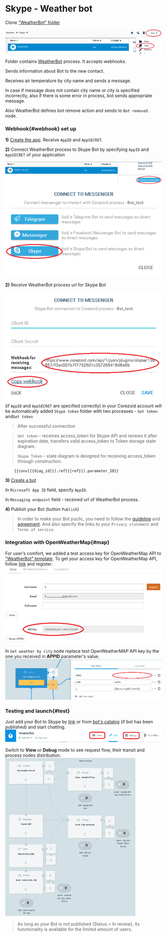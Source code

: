 # Skype - Weather bot

Clone ["WeatherBot" folder](https://admin.corezoid.com/folder/conv/94465)

![](../img/skype_copy.png)


Folder contains [WeatherBot](https://admin.corezoid.com/editor/94465/140307) process. It accepts webhooks.

Sends information about Bot to the new contact.

Receives air temperature by city name and sends a message.

In case if message does not contain city name or city is specified incorrectly, also if there is some error in process, bot sends appropriate message.

Also WeatherBot defines bot remove action and sends to ```Bot removed.``` node.

### Webhook{#webhook} set up

**1)** [Create the app](https://apps.dev.microsoft.com/#/appList). Receive `AppID` and `AppSECRET`.

**2)** Connect WeatherBot process to Skype Bot by specifying `AppID` and `AppSECRET` of your application

![](../img/skype/skype_connect.png)
![](../img/skype/skype_connect_1.png)

**2)** Receive WeatherBot process url for Skype Bot

![](../img/skype/skype_connect_2.png)
(if `AppID` and `AppSECRET` are specified correctly) in your Corezoid account will be automatically added `Skype token` folder with two processes - `Get token` and`Get token`

> After successful connection 

> `Get token` - receives access_token for Skype API and renews it after expiration date, transfers valid access_token to Token storage state diagram.

> `Skype Token` - state diagram is designed for receiving access_token through construction:

        {{conv[{{diag_id}}].ref[{{ref}}].parameter_ID}}


**3)** [Create a bot](https://dev.botframework.com/bots)

In `Microsoft App ID` field, specify `AppID`.

In `Messaging endpoint` field - received url of WeatherBot process.

**4)** Publish your Bot (button `Publish`)

> In order to make your Bot puclic, you need to follow the [guideline](https://developer.microsoft.com/en-us/skype/bots/docs/review-guidelines) and [agreement](https://developer.microsoft.com/en-us/skype/agreement).
And also specify the links to your `Privacy statement` and `Terms of service`.

### Integration with OpenWeatherMap{#map}

For user's comfort, we added a test access key for OpenWeatherMap API to ["WeatherBot" template](https://admin.corezoid.com/folder/conv/94465). To get your access key for OpenWeatherMap API, follow [link](https://home.openweathermap.org/users/sign_in) and register.
![](en/plugins/img/skype/weather_key.png)

In `Get weather by city` node replace test OpenWeatherMAP API key by the one you received in **APPID** parameter's value. 
![](../img/skype_appid.png)

### Testing and launch{#test}
Just add your Bot to Skype by [link](https://join.skype.com/bot/e0a994fb-d527-4122-a92b-b91ae55910c2) or from [bot's catalog](https://bots.botframework.com/) (if bot has been published) and start chatting.
![](../img/botweather_view.png)

Switch to **View** or **Debug** mode  to see request flow, their transit and process nodes distribution. 
![](../img/skype_fin.png)

>As long as your Bot is not published (Status = In review), its functionality is available for the limited amount of users.
